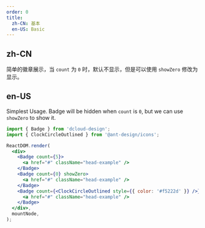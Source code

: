 ```yaml
---
order: 0
title:
  zh-CN: 基本
  en-US: Basic
---
```


## zh-CN

简单的徽章展示，当 `count` 为 `0` 时，默认不显示，但是可以使用 `showZero` 修改为显示。

## en-US

Simplest Usage. Badge will be hidden when `count` is `0`, but we can use `showZero` to show it.

```jsx
import { Badge } from 'dcloud-design';
import { ClockCircleOutlined } from '@ant-design/icons';

ReactDOM.render(
  <div>
    <Badge count={5}>
      <a href="#" className="head-example" />
    </Badge>
    <Badge count={0} showZero>
      <a href="#" className="head-example" />
    </Badge>
    <Badge count={<ClockCircleOutlined style={{ color: '#f5222d' }} />}>
      <a href="#" className="head-example" />
    </Badge>
  </div>,
  mountNode,
);
```

<style>
.ant-badge:not(.ant-badge-not-a-wrapper) {
  margin-right: 20px;
}
.ant-badge.ant-badge-rtl:not(.ant-badge-not-a-wrapper) {
  margin-right: 0;
  margin-left: 20px;
}
.head-example {
  width: 42px;
  height: 42px;
  border-radius: 2px;
  background: #eee;
  display: inline-block;
  vertical-align: middle;
}
[data-theme="dark"] .head-example {
  background: rgba(255,255,255,.12);
}
</style>
